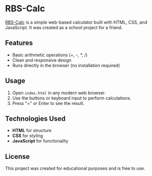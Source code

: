 # RBS-Calc  

[RBS-Calc](https://pngrtz.com/work/reviews/rbs-calc/) is a simple web-based calculator built with HTML, CSS, and JavaScript. It was created as a school project for a friend.  

## Features  
- Basic arithmetic operations (+, -, *, /)  
- Clean and responsive design  
- Runs directly in the browser (no installation required)  

## Usage  
1. Open `index.html` in any modern web browser.  
2. Use the buttons or keyboard input to perform calculations.  
3. Press "=" or Enter to see the result.  

## Technologies Used  
- **HTML** for structure  
- **CSS** for styling  
- **JavaScript** for functionality  

## License  
This project was created for educational purposes and is free to use.  
